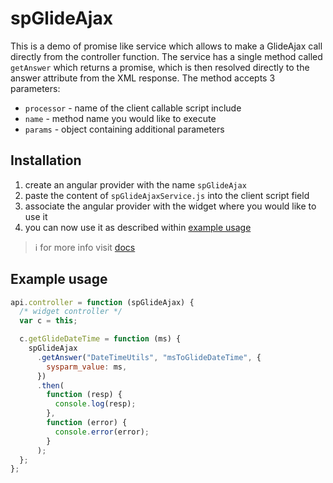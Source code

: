 # spGlideAjax

This is a demo of promise like service which allows to make a GlideAjax call directly from the controller function.
The service has a single method called `getAnswer` which returns a promise, which is then resolved directly to the answer attribute from the XML response.
The method accepts 3 parameters:
* `processor` - name of the client callable script include
* `name` - method name you would like to execute
* `params` - object containing additional parameters

## Installation

1. create an angular provider with the name `spGlideAjax`
2. paste the content of `spGlideAjaxService.js` into the client script field
3. associate the angular provider with the widget where you would like to use it
4. you can now use it as described within [example usage](#example-usage)

> :information_source: for more info visit [docs](https://docs.servicenow.com/bundle/rome-servicenow-platform/page/build/service-portal/task/angular-providers.html)

## Example usage

```javascript
api.controller = function (spGlideAjax) {
  /* widget controller */
  var c = this;

  c.getGlideDateTime = function (ms) {
    spGlideAjax
      .getAnswer("DateTimeUtils", "msToGlideDateTime", {
        sysparm_value: ms,
      })
      .then(
        function (resp) {
          console.log(resp);
        },
        function (error) {
          console.error(error);
        }
      );
  };
};
```
